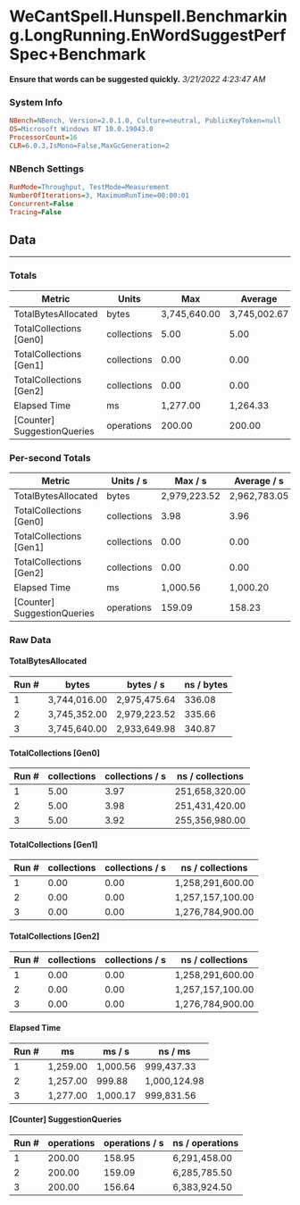 ﻿# WeCantSpell.Hunspell.Benchmarking.LongRunning.EnWordSuggestPerfSpec+Benchmark
__Ensure that words can be suggested quickly.__
_3/21/2022 4:23:47 AM_
### System Info
```ini
NBench=NBench, Version=2.0.1.0, Culture=neutral, PublicKeyToken=null
OS=Microsoft Windows NT 10.0.19043.0
ProcessorCount=16
CLR=6.0.3,IsMono=False,MaxGcGeneration=2
```

### NBench Settings
```ini
RunMode=Throughput, TestMode=Measurement
NumberOfIterations=3, MaximumRunTime=00:00:01
Concurrent=False
Tracing=False
```

## Data
-------------------

### Totals
|          Metric |           Units |             Max |         Average |             Min |          StdDev |
|---------------- |---------------- |---------------- |---------------- |---------------- |---------------- |
|TotalBytesAllocated |           bytes |    3,745,640.00 |    3,745,002.67 |    3,744,016.00 |          866.53 |
|TotalCollections [Gen0] |     collections |            5.00 |            5.00 |            5.00 |            0.00 |
|TotalCollections [Gen1] |     collections |            0.00 |            0.00 |            0.00 |            0.00 |
|TotalCollections [Gen2] |     collections |            0.00 |            0.00 |            0.00 |            0.00 |
|    Elapsed Time |              ms |        1,277.00 |        1,264.33 |        1,257.00 |           11.02 |
|[Counter] SuggestionQueries |      operations |          200.00 |          200.00 |          200.00 |            0.00 |

### Per-second Totals
|          Metric |       Units / s |         Max / s |     Average / s |         Min / s |      StdDev / s |
|---------------- |---------------- |---------------- |---------------- |---------------- |---------------- |
|TotalBytesAllocated |           bytes |    2,979,223.52 |    2,962,783.05 |    2,933,649.98 |       25,299.47 |
|TotalCollections [Gen0] |     collections |            3.98 |            3.96 |            3.92 |            0.03 |
|TotalCollections [Gen1] |     collections |            0.00 |            0.00 |            0.00 |            0.00 |
|TotalCollections [Gen2] |     collections |            0.00 |            0.00 |            0.00 |            0.00 |
|    Elapsed Time |              ms |        1,000.56 |        1,000.20 |          999.88 |            0.35 |
|[Counter] SuggestionQueries |      operations |          159.09 |          158.23 |          156.64 |            1.37 |

### Raw Data
#### TotalBytesAllocated
|           Run # |           bytes |       bytes / s |      ns / bytes |
|---------------- |---------------- |---------------- |---------------- |
|               1 |    3,744,016.00 |    2,975,475.64 |          336.08 |
|               2 |    3,745,352.00 |    2,979,223.52 |          335.66 |
|               3 |    3,745,640.00 |    2,933,649.98 |          340.87 |

#### TotalCollections [Gen0]
|           Run # |     collections | collections / s |ns / collections |
|---------------- |---------------- |---------------- |---------------- |
|               1 |            5.00 |            3.97 |  251,658,320.00 |
|               2 |            5.00 |            3.98 |  251,431,420.00 |
|               3 |            5.00 |            3.92 |  255,356,980.00 |

#### TotalCollections [Gen1]
|           Run # |     collections | collections / s |ns / collections |
|---------------- |---------------- |---------------- |---------------- |
|               1 |            0.00 |            0.00 |1,258,291,600.00 |
|               2 |            0.00 |            0.00 |1,257,157,100.00 |
|               3 |            0.00 |            0.00 |1,276,784,900.00 |

#### TotalCollections [Gen2]
|           Run # |     collections | collections / s |ns / collections |
|---------------- |---------------- |---------------- |---------------- |
|               1 |            0.00 |            0.00 |1,258,291,600.00 |
|               2 |            0.00 |            0.00 |1,257,157,100.00 |
|               3 |            0.00 |            0.00 |1,276,784,900.00 |

#### Elapsed Time
|           Run # |              ms |          ms / s |         ns / ms |
|---------------- |---------------- |---------------- |---------------- |
|               1 |        1,259.00 |        1,000.56 |      999,437.33 |
|               2 |        1,257.00 |          999.88 |    1,000,124.98 |
|               3 |        1,277.00 |        1,000.17 |      999,831.56 |

#### [Counter] SuggestionQueries
|           Run # |      operations |  operations / s | ns / operations |
|---------------- |---------------- |---------------- |---------------- |
|               1 |          200.00 |          158.95 |    6,291,458.00 |
|               2 |          200.00 |          159.09 |    6,285,785.50 |
|               3 |          200.00 |          156.64 |    6,383,924.50 |


